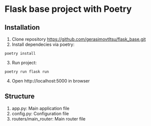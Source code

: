 # Flask base project with Poetry

## Installation
1. Clone repository https://github.com/gerasimovtltsu/flask_base.git
2. Install dependecies via poetry: 
```shell
poetry install
```
3. Run project:
```shell
poetry run flask run
```
4. Open http://localhost:5000 in browser


## Structure
1. app.py: Main application file
2. config.py: Configuration file
3. routers/main_router: Main router file